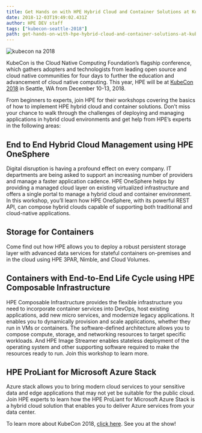 ```yaml
---
title: Get Hands on with HPE Hybrid Cloud and Container Solutions at KubeCon, December 11-13
date: 2018-12-03T19:49:02.431Z
author: HPE DEV staff 
tags: ["kubecon-seattle-2018"]
path: get-hands-on-with-hpe-hybrid-cloud-and-container-solutions-at-kubecon-de
---
```

![kubecon na 2018](https://hpe-developer-portal.s3.amazonaws.com/uploads/media/2018/12/kubecon-na-2018-1543866788069.jpg)

KubeCon is the Cloud Native Computing Foundation’s flagship conference, which gathers adopters and technologists from leading open source and cloud native communities for four days to further the education and advancement of cloud native computing. This year, HPE will be at [KubeCon 2018](https://events.linuxfoundation.org/events/kubecon-cloudnativecon-north-america-2018/co-located-events/) in Seattle, WA from December 10-13, 2018. 

From beginners to experts, join HPE for their workshops covering the basics of how to implement HPE hybrid cloud and container solutions. Don’t miss your chance to walk through the challenges of deploying and managing applications in hybrid cloud environments and get help from HPE’s experts in the following areas:

## End to End Hybrid Cloud Management using HPE OneSphere 

Digital disruption is having a profound effect on every company. IT departments are being asked to support an increasing number of providers and manage a faster application cadence. HPE OneSphere helps by providing a managed cloud layer on existing virtualized infrastructure and offers a single portal to manage a hybrid cloud and container environment. In this workshop, you’ll learn how HPE OneSphere, with its powerful REST API, can compose hybrid clouds capable of supporting both traditional and cloud-native applications.

## Storage for Containers

Come find out how HPE allows you to deploy a robust persistent storage layer with advanced data services for stateful containers on-premises and in the cloud using HPE 3PAR, Nimble, and Cloud Volumes.

## Containers with End-to-End Life Cycle using HPE Composable Infrastructure

HPE Composable Infrastructure provides the flexible infrastructure you need to incorporate container services into DevOps, host existing applications, add new micro services, and modernize legacy applications. It enables you to dynamically provision and scale applications, whether they run in VMs or containers. The software-defined architecture allows you to compose compute, storage, and networking resources to target specific workloads. And HPE Image Streamer enables stateless deployment of the operating system and other supporting software required to make the resources ready to run. Join this workshop to learn more.

## HPE ProLiant for Microsoft Azure Stack

Azure stack allows you to bring modern cloud services to your sensitive data and edge applications that may not yet be suitable for the public cloud. Join HPE experts to learn how the HPE ProLiant for Microsoft Azure Stack is a hybrid cloud solution that enables you to deliver Azure services from your data center. 

To learn more about KubeCon 2018, [click here](https://events.linuxfoundation.org/events/kubecon-cloudnativecon-north-america-2018/co-located-events/). See you at the show!